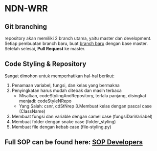 # NDN-WRR

## Git branching
repository akan memiliki 2 branch utama, yaitu master dan development.
Setiap pembuatan branch baru, buat <ins>branch baru</ins> dengan base master.
Setelah selesai, <b>Pull Request</b> ke master.

## Code Styling & Repository

Sangat dimohon untuk memperhatikan hal-hal berikut:
1. Penamaan variabel, fungsi, dan kelas yang bermakna
2. Penyingkatan harus mudah ditebak dan masih terbaca
    - Misalkan, codeStylingAndRepository, terlalu panjang, disingkat menjadi: codeStyleNRepo
    - Yang Salah: csnr, cdStNrep
      3.Membuat kelas dengan pascal case (ClassName)
3. Membuat fungsi dan variable dengan camel case (fungsiDanVariabel)
4. Membuat folder dengan snake case (folder_styling)
5. Membuat file dengan kebab case (file-styling.py)

## Full SOP can be found here: [SOP Developers](https://docs.google.com/document/d/12Ko3DKYiEBoLxn1Z0gpVBmrNwEv4rm6LfWiPOCkqy00/edit#)
